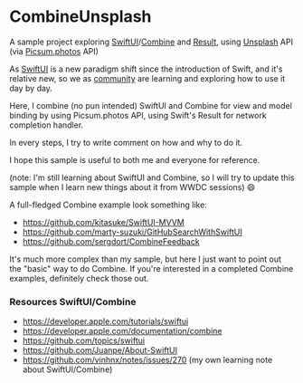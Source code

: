 # CombineUnsplash

A sample project exploring [SwiftUI](https://developer.apple.com/xcode/swiftui/)/[Combine](https://developer.apple.com/documentation/combine) and [Result](https://developer.apple.com/documentation/swift/result), using [Unsplash](https://unsplash.com) API (via [Picsum.photos](https://picsum.photos) API)

As [SwiftUI](https://developer.apple.com/xcode/swiftui/) is a new paradigm shift since the introduction of Swift, and it's relative new, so we as [community](https://github.com/Juanpe/About-SwiftUI) are learning and exploring how to use it day by day.

Here, I combine (no pun intended) SwiftUI and Combine for view and model binding by using Picsum.photos API, using Swift's Result for network completion handler.

In every steps, I try to write comment on how and why to do it. 

I hope this sample is useful to both me and everyone for reference.

(note: I'm still learning about SwiftUI and Combine, so I will try to update this sample when I learn new things about it from WWDC sessions) :smile:

A full-fledged Combine example look something like: 

+ https://github.com/kitasuke/SwiftUI-MVVM
+ https://github.com/marty-suzuki/GitHubSearchWithSwiftUI
+ https://github.com/sergdort/CombineFeedback

It's much more complex than my sample, but here I just want to point out the "basic" way to do Combine. If you're interested in a completed Combine examples, definitely check those out. 

### Resources SwiftUI/Combine

+ https://developer.apple.com/tutorials/swiftui
+ https://developer.apple.com/documentation/combine
+ https://github.com/topics/swiftui
+ https://github.com/Juanpe/About-SwiftUI
+ https://github.com/vinhnx/notes/issues/270 (my own learning note about SwiftUI/Combine)
